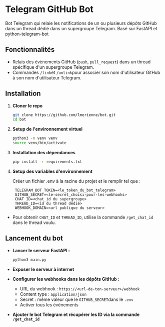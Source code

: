 # Telegram GitHub Bot

Bot Telegram qui relaie les notifications de un ou plusieurs dépôts GitHub dans un thread dédié dans un supergroupe Telegram. 
Basé sur FastAPI et python-telegram-bot

## Fonctionnalités

- Relais des évènements GitHub (`push`, `pull_request`) dans un thread spécifique d'un supergroupe Telegram.
- Commandes `/link`et `/unlink`pour associer son nom d'utilisateur GitHub à son nom d'utilisateur Telegram.

## Installation 
1. **Cloner le repo**
    ```bash
    git clone https://github.com/lmerienne/bot.git
    cd bot
    ```

2. **Setup de l'environnement virtuel**
    ```bash
    python3 -m venv venv
    source venv/bin/activate
    ```

3. **Installation des dépendances**
   ```bash
   pip install -r requirements.txt
   ```

4. **Setup des variables d'environnement**
   
   Créer un fichier .env à la racine du projet et le remplir tel que :
   ```properties
    TELEGRAM_BOT_TOKEN=<le_token_du_bot_telegram>
    GITHUB_SECRET=<le-secret_choisi-pour-les-webhooks>
    CHAT_ID=<chat_id du supergroupe>
    THREAD_ID=<id du thread dédié>
    WEBHOOK_DOMAIN=<url publique du serveur>
    ```

- Pour obtenir `CHAT_ID` et `THREAD_ID`, utilise la commande `/get_chat_id` dans le thread voulu.

## Lancement du bot

- **Lancer le serveur FastAPI :**
  ```bash
  python3 main.py
  ```

- **Exposer le serveur à internet**

- **Configurer les webhooks dans les dépôts GitHub :**
  - URL du webhook : `https://<url-de-ton-serveur>/webhook`
  - Content type : `application/json`
  - Secret : même valeur que le `GITHUB_SECRET`dans le `.env`
  - Activer tous les événements

- **Ajouter le bot Telegram et récupérer les ID via la commande `/get_chat_id`**